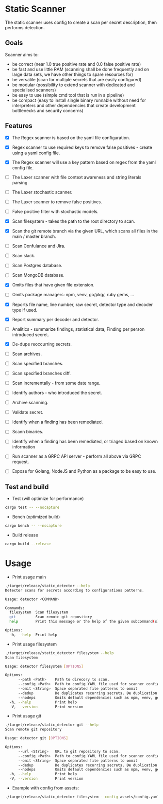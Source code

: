 # Static Scanner

The static scanner uses config to create a scan per secret description, then performs detection.

## Goals

Scanner aims to:
  - be correct (near 1.0 true positive rate and 0.0 false positive rate)
  - be fast and use little RAM (scanning shall be done frequently and on large data sets, we have other things to spare resources for)
  - be versatile (scan for multiple secrets that are easily configured)
  - be modular (possibility to extend scanner with dedicated and specialised scanners)
  - be easy to use (simple cmd tool that is run in a pipeline)
  - be compact (easy to install single binary runnable without need for interpreters and other dependencies that create development bottlenecks and security concerns)


## Features

- [x] The Regex scanner is based on the yaml file configuration.
- [x] Regex scanner to use required keys to remove false positives - create using a yaml config file.
- [x] The Regex scanner will use a key pattern based on regex from the yaml config file.
- [ ] The Laxer scanner with file context awareness and string literals parsing.
- [ ] The Laxer stochastic scanner.
- [ ] The Laxer scanner to remove false positives.
- [ ] False positive filter with stochastic models.
- [x] Scan filesystem - takes the path to the root directory to scan.
- [x] Scan the git remote branch via the given URL, which scans all files in the main / master branch.
- [ ] Scan Confulance and Jira.
- [ ] Scan slack.
- [ ] Scan Postgres database.
- [ ] Scan MongoDB database.
- [x] Omits files that have given file extension.
- [ ] Omits package managers: npm, venv, go/pkg/, ruby gems, ...
- [x] Reports file name, line number, raw secret, detector type and decoder type if used.
- [x] Report summary per decoder and detector.
- [ ] Analitics - summarize findings, statistical data, Finding per person introduced secret.
- [x] De-dupe reoccurring secrets.
- [ ] Scan archives.
- [ ] Scan specified branches.
- [ ] Scan specified branches diff.
- [ ] Scan incrementally - from some date range.
- [ ] Identify authors - who introduced the secret.
- [ ] Archive scanning.
- [ ] Validate secret.
- [ ] Identify when a finding has been remediated.
- [ ] Scann binaries.
- [ ] Identify when a finding has been remediated, or triaged based on known information
- [ ] Run scanner as a GRPC API server - perform all above via GRPC request.
- [ ] Expose for Golang, NodeJS and Python as a package to be easy to use.


## Test and build

- Test (will optimize for performance)

```sh
cargo test -- --nocapture
```
- Bench (optimized build)

```sh
cargo bench -- --nocapture
```

- Build release

```sh
cargo build --release
```

# Usage

- Print usage main

```sh
./target/release/static_detector --help
Detector scans for secrets according to configurations patterns.

Usage: detector <COMMAND>

Commands:
  filesystem  Scan filesystem
  git         Scan remote git repository
  help        Print this message or the help of the given subcommand(s)

Options:
  -h, --help  Print help
```

- Print usage filesystem

```sh
./target/release/static_detector filesystem --help
Scan filesystem

Usage: detector filesystem [OPTIONS]

Options:
      --path <Path>    Path to direcory to scan.
      --config <Path>  Path to config YAML file used for scanner configuration.
      --omit <String>  Space separated file patterns to ommit
      --dedup          De duplicates recurring secrets. De duplication happens in the order of scanners in the config file.
      --nodeps         Omits default dependencies such as npm, venv, gems, ect.
  -h, --help           Print help
  -V, --version        Print version
```

- Print usage git

```sh
./target/release/static_detector git --help
Scan remote git repository

Usage: detector git [OPTIONS]

Options:
      --url <String>   URL to git repository to scan.
      --config <Path>  Path to config YAML file used for scanner configuration.
      --omit <String>  Space separated file patterns to ommit
      --dedup          De duplicates recurring secrets. De duplication happens in the order of scanners in the config file.
      --nodeps         Omits default dependencies such as npm, venv, gems, ect.
  -h, --help           Print help
  -V, --version        Print version
```


- Example with config from assets:

```sh
./target/release/static_detector filesystem --config assets/config.yaml --path <folder-with-expired-creds-to-scan>
```
